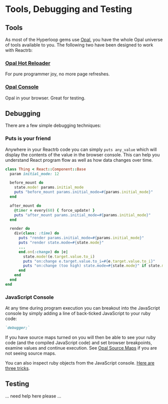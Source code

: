 # Tools, Debugging and Testing

## Tools

As most of the Hyperloop gems use [Opal](http://opalrb.org/), you have the whole Opal universe of tools available to you. The following two have been designed to work with Reactrb:

### [Opal Hot Reloader](https://github.com/fkchang/opal-hot-reloader)

For pure programmer joy, no more page refreshes.

### [Opal Console](https://github.com/fkchang/opal-console)

Opal in your browser. Great for testing.

## Debugging

There are a few simple debugging techniques:

### Puts is your friend

Anywhere in your Reactrb code you can simply `puts any_value` which will display the contents of the value in the browser console. This can help you understand React program flow as well as how data changes over time.

```ruby
class Thing < React::Component::Base
  param initial_mode: 12

  before_mount do
    state.mode! params.initial_mode
    puts "before_mount params.initial_mode=#{params.initial_mode}"
  end

  after_mount do
    @timer = every(60) { force_update! }
    puts "after_mount params.initial_mode=#{params.initial_mode}"
  end

  render do
    div(class: :time) do
      puts "render params.initial_mode=#{params.initial_mode}"
      puts "render state.mode=#{state.mode}"
      ...
      end.on(:change) do |e|
        state.mode!(e.target.value.to_i)
        puts "on:change e.target.value.to_i=#{e.target.value.to_i}"
        puts "on:change (too high) state.mode=#{state.mode}" if state.mode > 100
      end
    end
  end
end
```
### JavaScript Console

At any time during program execution you can breakout into the JavaScript console by simply adding a line of back-ticked JavaScript to your ruby code:

```ruby
`debugger;`
```
If you have source maps turned on you will then be able to see your ruby code (and the compiled JavaScript code) and set browser breakpoints, examine values and continue execution. See [Opal Source Maps](http://opalrb.org/docs/guides/v0.10.1/source_maps.html) if you are not seeing source maps.

You can also inspect ruby objects from the JavaScript console. [Here are three tricks](http://dev.mikamai.com/post/103047475349/3-tricks-to-debug-opal-code-from-your-browser).

## Testing

... need help here please ...
